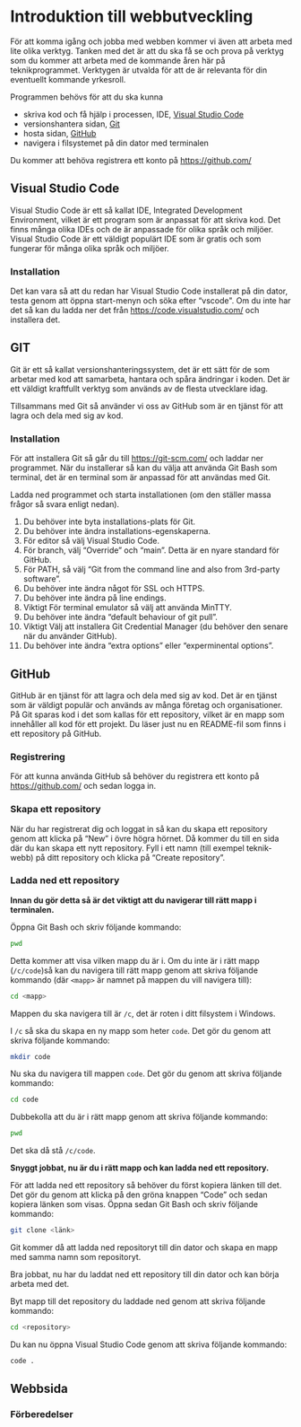 # Introduktion till webbutveckling

För att komma igång och jobba med webben kommer vi även att arbeta med lite olika verktyg. Tanken med det är att du ska få se och prova på verktyg som du kommer att arbeta med de kommande åren här på teknikprogrammet. Verktygen är utvalda för att de är relevanta för din eventuellt kommande yrkesroll.

Programmen behövs för att du ska kunna
* skriva kod och få hjälp i processen, IDE, [Visual Studio Code](https://code.visualstudio.com/)
* versionshantera sidan, [Git](https://git-scm.com/)
* hosta sidan, [GitHub](https://www.github.com/)
* navigera i filsystemet på din dator med terminalen

Du kommer att behöva registrera ett konto på https://github.com/

## Visual Studio Code

Visual Studio Code är ett så kallat IDE, Integrated Development Environment, vilket är ett program som är anpassat för att skriva kod. Det finns många olika IDEs och de är anpassade för olika språk och miljöer. Visual Studio Code är ett väldigt populärt IDE som är gratis och som fungerar för många olika språk och miljöer.

### Installation

Det kan vara så att du redan har Visual Studio Code installerat på din dator, testa genom att öppna start-menyn och söka efter “vscode". Om du inte har det så kan du ladda ner det från https://code.visualstudio.com/ och installera det.

## GIT

Git är ett så kallat versionshanteringssystem, det är ett sätt för de som arbetar med kod att samarbeta, hantara och spåra ändringar i koden. Det är ett väldigt kraftfullt verktyg som används av de flesta utvecklare idag.

Tillsammans med Git så använder vi oss av GitHub som är en tjänst för att lagra och dela med sig av kod.

### Installation

För att installera Git så går du till https://git-scm.com/ och laddar ner programmet. När du installerar så kan du välja att använda Git Bash som terminal, det är en terminal som är anpassad för att användas med Git.

Ladda ned programmet och starta installationen (om den ställer massa frågor så svara enligt nedan).

1. Du behöver inte byta installations-plats för Git.
2. Du behöver inte ändra installations-egenskaperna.
3. För editor så välj Visual Studio Code.
4. För branch, välj “Override” och “main”. Detta är en nyare standard för GitHub.
5. För PATH, så välj “Git from the command line and also from 3rd-party software”.
6. Du behöver inte ändra något för SSL och HTTPS.
7. Du behöver inte ändra på line endings.
8. Viktigt För terminal emulator så välj att använda MinTTY.
9. Du behöver inte ändra “default behaviour of git pull”.
10. Viktigt Välj att installera Git Credential Manager (du behöver den senare när du använder GitHub).
11. Du behöver inte ändra “extra options” eller “experminental options”.

## GitHub

GitHub är en tjänst för att lagra och dela med sig av kod. Det är en tjänst som är väldigt populär och används av många företag och organisationer. På Git sparas kod i det som kallas för ett repository, vilket är en mapp som innehåller all kod för ett projekt. Du läser just nu en README-fil som finns i ett repository på GitHub.

### Registrering

För att kunna använda GitHub så behöver du registrera ett konto på https://github.com/ och sedan logga in.

### Skapa ett repository

När du har registrerat dig och loggat in så kan du skapa ett repository genom att klicka på “New” i övre högra hörnet. Då kommer du till en sida där du kan skapa ett nytt repository. Fyll i ett namn (till exempel teknik-webb) på ditt repository och klicka på “Create repository”.

### Ladda ned ett repository

**Innan du gör detta så är det viktigt att du navigerar till rätt mapp i terminalen.**

Öppna Git Bash och skriv följande kommando:

```bash
pwd
```

Detta kommer att visa vilken mapp du är i. Om du inte är i rätt mapp (```/c/code```)så kan du navigera till rätt mapp genom att skriva följande kommando (där ```<mapp>``` är namnet på mappen du vill navigera till):

```bash
cd <mapp>
```

Mappen du ska navigera till är ```/c```, det är roten i ditt filsystem i Windows.

I ```/c``` så ska du skapa en ny mapp som heter ```code```. Det gör du genom att skriva följande kommando:

```bash
mkdir code
```

Nu ska du navigera till mappen ```code```. Det gör du genom att skriva följande kommando:

```bash
cd code
```

Dubbekolla att du är i rätt mapp genom att skriva följande kommando:

```bash
pwd
```

Det ska då stå ```/c/code```.

**Snyggt jobbat, nu är du i rätt mapp och kan ladda ned ett repository.**

För att ladda ned ett repository så behöver du först kopiera länken till det. Det gör du genom att klicka på den gröna knappen “Code” och sedan kopiera länken som visas. Öppna sedan Git Bash och skriv följande kommando:

```bash
git clone <länk>
```

Git kommer då att ladda ned repositoryt till din dator och skapa en mapp med samma namn som repositoryt.

Bra jobbat, nu har du laddat ned ett repository till din dator och kan börja arbeta med det.

Byt mapp till det repository du laddade ned genom att skriva följande kommando:

```bash
cd <repository>
```

Du kan nu öppna Visual Studio Code genom att skriva följande kommando:

```bash
code .
```

## Webbsida


### Förberedelser


